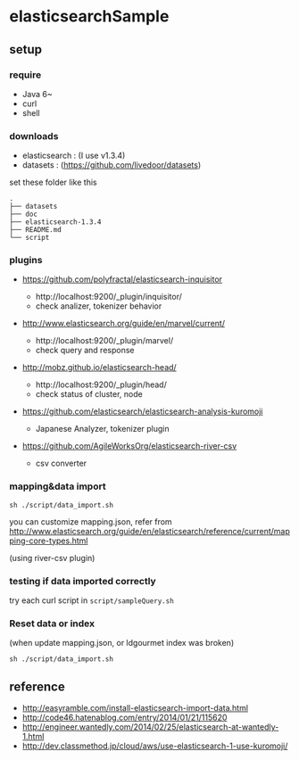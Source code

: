 elasticsearchSample
===================

## setup

### require

* Java 6~
* curl
* shell

### downloads

* elasticsearch : (I use v1.3.4)
* datasets : (https://github.com/livedoor/datasets)

set these folder like this

```
.
├── datasets
├── doc
├── elasticsearch-1.3.4
├── README.md
└── script

```

### plugins

* https://github.com/polyfractal/elasticsearch-inquisitor
	- http://localhost:9200/_plugin/inquisitor/
	- check analizer, tokenizer behavior

* http://www.elasticsearch.org/guide/en/marvel/current/
	- http://localhost:9200/_plugin/marvel/
	- check query and response

* http://mobz.github.io/elasticsearch-head/
	- http://localhost:9200/_plugin/head/
	- check status of cluster, node
* https://github.com/elasticsearch/elasticsearch-analysis-kuromoji
	- Japanese Analyzer, tokenizer plugin
* https://github.com/AgileWorksOrg/elasticsearch-river-csv
	- csv converter

### mapping&data import

`sh ./script/data_import.sh`

you can customize mapping.json, refer from
http://www.elasticsearch.org/guide/en/elasticsearch/reference/current/mapping-core-types.html

(using river-csv plugin)


### testing if data imported correctly

try each curl script in `script/sampleQuery.sh`



### Reset data or index

(when update mapping.json, or ldgourmet index was broken)

`sh ./script/data_import.sh`

## reference

* http://easyramble.com/install-elasticsearch-import-data.html
* http://code46.hatenablog.com/entry/2014/01/21/115620
* http://engineer.wantedly.com/2014/02/25/elasticsearch-at-wantedly-1.html
* http://dev.classmethod.jp/cloud/aws/use-elasticsearch-1-use-kuromoji/
